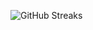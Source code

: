 ![GitHub Streaks](https://github-streaks-mqc9.onrender.com/streak/happilli/image?theme=midnight&cache_bust=1743566260&lang=ja)
